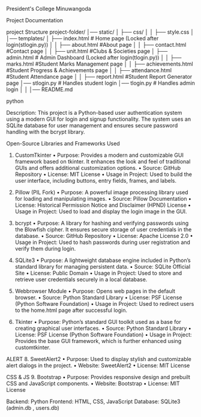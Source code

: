 ﻿President's College Minuwangoda
 
  Project Documentation

 project Structure 
project-folder/
│── static/
│   ├── css/
│   │   ├── style.css
│   │── templates/
│   ├── index.html   # Home page (Locked after login(stlogin.py))
│   │   ├── about.html     #About page
│   │   ├── contact.html   #Contact page 
│   │   ├── unit.html      #Clubs & Societies page 
│   ├── admin.html   # Admin Dashboard (Locked after login(tlogin.py))
│   │   ├── marks.html          #Student Marks Management page
│   │   ├── achievements.html   #Student Progress & Achievements page
│   │   ├── attendance.html     #Student Attendance page
│   │   ├── report.html         #Student Report Generator page
│── stlogin.py      # Handles student login
│── tlogin.py       # Handles admin login
│   │
│── README.md


python

Description:
This project is a Python-based user authentication system using a modern GUI for login
and signup functionality. The system uses an SQLite database for user management and
ensures secure password handling with the bcrypt library.

Open-Source Libraries and Frameworks Used

1. CustomTkinter
• Purpose: Provides a modern and customizable GUI framework based on tkinter.
It enhances the look and feel of traditional GUIs and offers additional customization
options.
• Source: GitHub Repository
• License: MIT License
• Usage in Project: Used to build the user interface, including buttons, entry fields,
frames, and labels.

2. Pillow (PIL Fork)
• Purpose: A powerful image processing library used for loading and manipulating
images.
• Source: Pillow Documentation
• License: Historical Permission Notice and Disclaimer (HPND) License
• Usage in Project: Used to load and display the login image in the GUI.

3. bcrypt
• Purpose: A library for hashing and verifying passwords using the Blowfish cipher. It
ensures secure storage of user credentials in the database.
• Source: GitHub Repository
• License: Apache License 2.0
• Usage in Project: Used to hash passwords during user registration and verify them
during login.

4. SQLite3
• Purpose: A lightweight database engine included in Python’s standard library for
managing persistent data.
• Source: SQLite Official Site
• License: Public Domain
• Usage in Project: Used to store and retrieve user credentials securely in a local
database.

5. Webbrowser Module
• Purpose: Opens web pages in the default browser.
• Source: Python Standard Library
• License: PSF License (Python Software Foundation)
• Usage in Project: Used to redirect users to the home.html page after successful
login.

6. Tkinter
• Purpose: Python’s standard GUI toolkit used as a base for creating graphical user
interfaces.
• Source: Python Standard Library
• License: PSF License (Python Software Foundation)
• Usage in Project: Provides the base GUI framework, which is further enhanced
using customtkinter.

ALERT
8. SweetAlert2
• Purpose: Used to display stylish and customizable alert dialogs in the project.
• Website: SweetAlert2
• License: MIT License

CSS & JS
9. Bootstrap
• Purpose: Provides responsive design and prebuilt CSS and JavaScript components.
• Website: Bootstrap
• License: MIT License


Backend: Python 
Frontend: HTML, CSS, JavaScript
Database: SQLite3 (admin.db , users.db)
